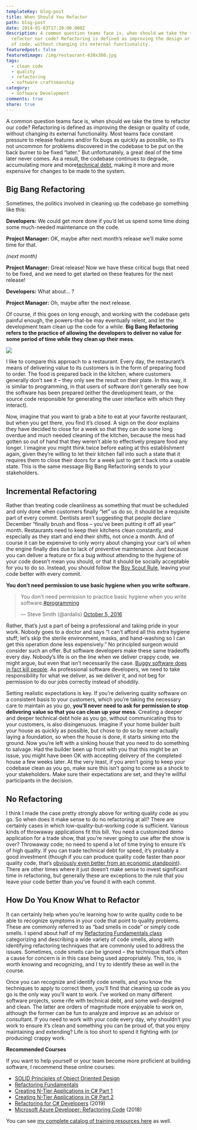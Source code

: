 ```yaml
---
templateKey: blog-post
title: When Should You Refactor
path: blog-post
date: 2014-01-03T17:20:00.000Z
description: A common question teams face is, when should we take the time to
  refactor our code? Refactoring is defined as improving the design or quality
  of code, without changing its external functionality.
featuredpost: false
featuredimage: /img/restaurant-638x360.jpg
tags:
  - clean code
  - quality
  - refactoring
  - software craftsmanship
category:
  - Software Development
comments: true
share: true
---
```

[](http://commons.wikimedia.org/wiki/File:Eternal_clock.jpg)A common question teams face is, when should we take the time to refactor our code? Refactoring is defined as improving the design or quality of code, without changing its external functionality. Most teams face constant pressure to release features and/or fix bugs as quickly as possible, so it’s not uncommon for problems discovered in the codebase to be put on the back burner to be fixed “later.” But unfortunately, a great deal of the time later never comes. As a result, the codebase continues to degrade, accumulating more and more[technical debt](http://deviq.com/technical-debt), making it more and more expensive for changes to be made to the system.

## Big Bang Refactoring

Sometimes, the politics involved in cleaning up the codebase go something like this:

**Developers:** We could get more done if you’d let us spend some time doing some much-needed maintenance on the code.

**Project Manager:** OK, maybe after next month’s release we’ll make some time for that.

*(next month)*

**Project Manager:** Great release! Now we have these critical bugs that need to be fixed, and we need to get started on these features for the next release!

**Developers:** What about… ?

**Project Manager:** Oh, maybe after the next release.

Of course, if this goes on long enough, and working with the codebase gets painful enough, the powers-that-be may eventually relent, and let the development team clean up the code for a while. **Big Bang Refactoring refers to the practice of** **allowing the developers to deliver no value for some period of time while they clean up their mess**.

![](/img/restaurant-638x360.jpg)

[](http://ardalis.com/wp-content/uploads/2014/01/Restaurant.jpg)I like to compare this approach to a restaurant. Every day, the restaurant’s means of delivering value to its customers is in the form of preparing food to order. The food is prepared back in the kitchen, where customers generally don’t see it – they only see the result on their plate. In this way, it is similar to programming, in that users of software don’t generally see how the software has been prepared (either the development team, or the source code responsible for generating the user interface with which they interact).

Now, imagine that you want to grab a bite to eat at your favorite restaurant, but when you get there, you find it’s closed. A sign on the door explains they have decided to close for a week so that they can do some long overdue and much needed cleaning of the kitchen, because the mess had gotten so out of hand that they weren’t able to effectively prepare food any longer. I imagine you might think twice before eating at this establishment again, given they’re willing to let their kitchen fall into such a state that it requires them to close their doors for a week just to get it back into a usable state. This is the same message Big Bang Refactoring sends to your stakeholders.

## Incremental Refactoring

Rather than treating code cleanliness as something that must be scheduled and only done when customers finally “let” us do so, it should be a requisite part of every commit. Dentists aren’t suggesting that people declare December “finally brush and floss – you’ve been putting it off all year” month. Restaurants need to keep their kitchens clean constantly, and especially as they start and end their shifts, not once a month. And of course it can be expensive to only worry about changing your car’s oil when the engine finally dies due to lack of preventive maintenance. Just because you can deliver a feature or fix a bug without attending to the hygiene of your code doesn’t mean you should, or that it should be socially acceptable for you to do so. Instead, you should follow the [Boy Scout Rule](http://deviq.com/boy-scout-rule), leaving your code better with every commit.

**You don’t need permission to use basic hygiene when you write software.**

<blockquote class="twitter-tweet" data-lang="en">
<p lang="en" dir="ltr">You don't need permission to practice basic hygiene when you write software.<a href="https://twitter.com/hashtag/programming?src=hash">#programming</a></p>
— Steve Smith (@ardalis) <a href="https://twitter.com/ardalis/status/783673694061199365">October 5, 2016</a></blockquote>
<script src="//platform.twitter.com/widgets.js" charset="utf-8" async=""></script>

Rather, that’s just a part of being a professional and taking pride in your work. Nobody goes to a doctor and says “I can’t afford all this extra hygiene stuff; let’s skip the sterile environment, masks, and hand-washing so I can get this operation done less expensively.” No principled surgeon would consider such an offer. But software developers make these same tradeoffs every day. Nobody’s life is on the line when we deliver crappy code, we might argue, but even that isn’t necessarily the case. [Buggy software does in fact kill people](http://en.wikipedia.org/wiki/List_of_software_bugs). As professional software developers, we need to take responsibility for what we deliver, as we deliver it, and not beg for permission to do our jobs correctly instead of shoddily.

Setting realistic expectations is key. If you’re delivering quality software on a consistent basis to your customers, which you’re taking the necessary care to maintain as you go, **you’ll never need to ask for permission to stop delivering value so that you can clean up your mess**. Creating a deeper and deeper technical debt hole as you go, without communicating this to your customers, is also disingenuous. Imagine if your home builder built your house as quickly as possible, but chose to do so by never actually laying a foundation, so when the house is done, it starts sinking into the ground. Now you’re left with a sinking house that you need to do something to salvage. Had the builder been up front with you that this might be an issue, you might have been OK with accepting delivery of the completed house a few weeks later. At the very least, if you aren’t going to keep your codebase clean as you go, make sure this isn’t going to come as a shock to your stakeholders. Make sure their expectations are set, and they’re willful participants in the decision.

## No Refactoring

I think I made the case pretty strongly above for writing quality code as you go. So when does it make sense to do no refactoring at all? There are certainly cases in which low-quality-but-working code is sufficient. Various kinds of throwaway applications fit this bill. You need a customized demo application for a trade show, that you’re never going to use after the show is over? Throwaway code; no need to spend a lot of time trying to ensure it’s of high quality. If you can trade technical debt for speed, it’s probably a good investment (though if you can produce quality code faster than poor quality code, that’s [obviously even better from an economic standpoint](http://ardalis.com/economics-of-software-quality)). There are other times where it just doesn’t make sense to invest significant time in refactoring, but generally these are exceptions to the rule that you leave your code better than you’ve found it with each commit.

## How Do You Know What to Refactor

It can certainly help when you’re learning how to write quality code to be able to recognize symptoms in your code that point to quality problems. These are commonly referred to as “bad smells in code” or simply code smells. I spend about half of my [Refactoring Fundamentals class](http://bit.ly/1hYc5xR) categorizing and describing a wide variety of code smells, along with identifying refactoring techniques that are commonly used to address the issues. Sometimes, code smells can be ignored – the technique that’s often a cause for concern is in this case being used appropriately. This, too, is worth knowing and recognizing, and I try to identify these as well in the course.

Once you can recognize and identify code smells, and you know the techniques to apply to correct them, you’ll find that cleaning up code as you go is the only way you’ll want to work. I’ve worked on many different software projects, some rife with technical debt, and some well-designed and clean. The latter are orders of magnitude more enjoyable to work on, although the former can be fun to analyze and improve as an advisor or consultant. If you need to work with your code every day, why shouldn’t you work to ensure it’s clean and something you can be proud of, that you enjoy maintaining and extending? Life is too short to spend it fighting with (or producing) crappy work.

**Recommended Courses**

If you want to help yourself or your team become more proficient at building software, I recommend these online courses:

* [SOLID Principles of Object Oriented Design](http://bit.ly/1g3yU1D)
* [Refactoring Fundamentals](http://bit.ly/1hYc5xR)
* [Creating N-Tier Applications in C# Part 1](http://bit.ly/1ddFoYD)
* [Creating N-Tier Applications in C# Part 2](http://bit.ly/1coxWMz)
* [Refactoring for C# Developers](https://www.pluralsight.com/courses/refactoring-csharp-developers) (2019)
* [Microsoft Azure Developer: Refactoring Code](https://www.pluralsight.com/courses/microsoft-azure-code-refactoring) (2018)

You can see [my complete catalog of training resources here](http://ardalis.com/training-classes) as well.